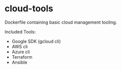 # cloud-tools

Dockerfile containing basic cloud management tooling.

Included Tools:

- Google SDK (gcloud cli)
- AWS cli
- Azure cli
- Terraform
- Ansible